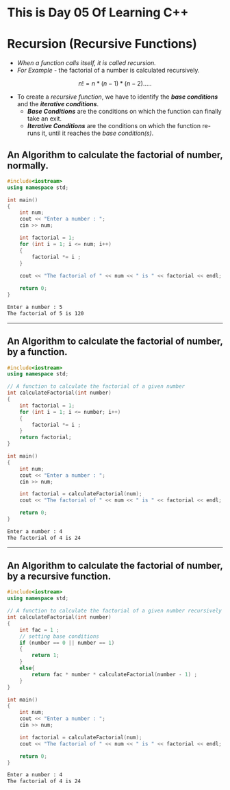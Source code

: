 # This is Day 05 Of Learning C++

# Recursion (Recursive Functions)

- *When a function calls itself, it is called recursion.*
- *For Example* - the factorial of a number is calculated recursively.
```math
n! = n * (n - 1) * (n - 2) ..... 
```

- To create a *recursive function*, we have to identify the ***base conditions*** and the ***iterative conditions***.
    - ***Base Conditions*** are the conditions on which the function can finally take an exit.
    - ***Iterative Conditions*** are the conditions on which the function re-runs it, until it reaches the *base condition(s)*.

## An Algorithm to calculate the factorial of number, normally.
```cpp
#include<iostream>
using namespace std;

int main()
{
    int num;
    cout << "Enter a number : ";
    cin >> num;

    int factorial = 1;
    for (int i = 1; i <= num; i++)
    {
        factorial *= i ;
    }
    
    cout << "The factorial of " << num << " is " << factorial << endl;

    return 0;
}
```

```cmd
Enter a number : 5
The factorial of 5 is 120
```

----

## An Algorithm to calculate the factorial of number, by a function.
```cpp
#include<iostream>
using namespace std;

// A function to calculate the factorial of a given number
int calculateFactorial(int number)
{
    int factorial = 1;
    for (int i = 1; i <= number; i++)
    {
        factorial *= i ;
    }
    return factorial;
}

int main()
{
    int num;
    cout << "Enter a number : ";
    cin >> num;

    int factorial = calculateFactorial(num);
    cout << "The factorial of " << num << " is " << factorial << endl;

    return 0;
}
```

```cmd
Enter a number : 4
The factorial of 4 is 24
```

----

## An Algorithm to calculate the factorial of number, by a recursive function.

```cpp
#include<iostream>
using namespace std;

// A function to calculate the factorial of a given number recursively
int calculateFactorial(int number)
{
    int fac = 1 ;
    // setting base conditions
    if (number == 0 || number == 1)
    {
        return 1;
    }
    else{
        return fac * number * calculateFactorial(number - 1) ;
    }
}

int main()
{
    int num;
    cout << "Enter a number : ";
    cin >> num;

    int factorial = calculateFactorial(num);
    cout << "The factorial of " << num << " is " << factorial << endl;

    return 0;
}
```

```cmd
Enter a number : 4
The factorial of 4 is 24
```